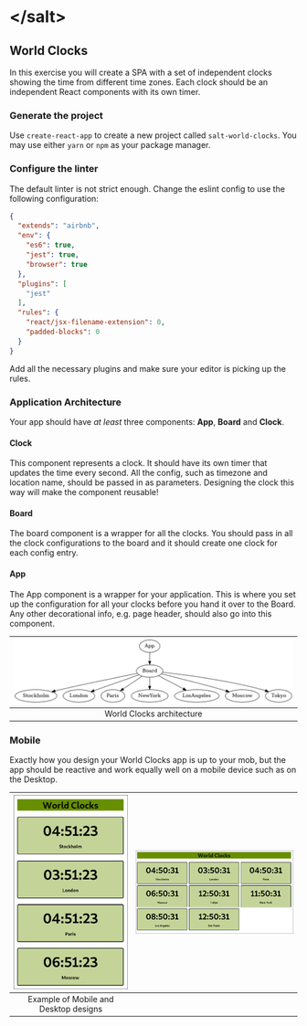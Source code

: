 # &lt;/salt&gt;

## World Clocks 

In this exercise you will create a SPA with a set of independent clocks showing the time from different time zones.
Each clock should be an independent React components with its own timer.

### Generate the project
Use `create-react-app` to create a new project called `salt-world-clocks`.
You may use either `yarn` or `npm` as your package manager.

### Configure the linter
The default linter is not strict enough. Change the eslint config to use the following configuration: 
```json
{
  "extends": "airbnb",
  "env": {
    "es6": true,
    "jest": true,
    "browser": true
  },
  "plugins": [
    "jest"
  ],
  "rules": {
    "react/jsx-filename-extension": 0,
    "padded-blocks": 0
  }
}
```
Add all the necessary plugins and make sure your editor is picking up the rules.

### Application Architecture
Your app should have _at least_ three components: __App__, __Board__ and __Clock__.

#### Clock
This component represents a clock. 
It should have its own timer that updates the time every second.
All the config, such as timezone and location name, should be passed in as parameters.
Designing the clock this way will make the component reusable!

#### Board
The board component is a wrapper for all the clocks.
You should pass in all the clock configurations to the board and it should create one clock for each config entry.

#### App
The App component is a wrapper for your application. 
This is where you set up the configuration for all your clocks before you hand it over to the Board.
Any other decorational info, e.g. page header, should also go into this component.

| ![World Clocks](worldclocks.png) |
|:---:|
| World Clocks architecture |

### Mobile
Exactly how you design your World Clocks app is up to your mob, but the app should be reactive and work equally well on a mobile device such as on the Desktop.

| ![Mobile](worldclocks-mobile.png) | ![Desktop](worldclocks-desktop.png) |
|:---:|:---:|
| Example of Mobile and Desktop designs |
